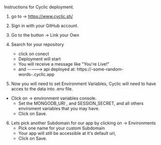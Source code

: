 Instructions for Cyclic deployment.

1. go to -> https://www.cyclic.sh/

2. Sign in with your GitHub account.

3. Go to the button -> Link your Own

4. Search for your repository 
    - click on conect
    - Deployment will start
    - You will receive a message like "You're Live!"
    - and ----->               api deployed at:
                              https://-some-random-words-.cyclic.app

5. Now you will need to set Environment Variables, Cyclic will need to have acces to the data into .env file.
    
  - Click on  ->   environment variables console.
      - Set the MONGODB_URI , and SESSION_SECRET, and all others enviroment variables that you may have.
      - Click on Save.

6. Lets pick another Subdomain for our app by clicking on -> Environments
    - Pick one name for your custom Subdomain 
    - Your app will still be accessible at it's default url,
    - Click on Save.


